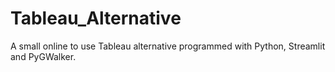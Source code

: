 # Tableau_Alternative
A small online to use Tableau alternative programmed with Python, Streamlit and PyGWalker.

